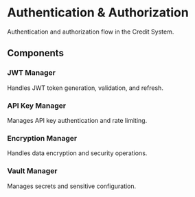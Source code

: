 # Authentication & Authorization

Authentication and authorization flow in the Credit System.

## Components

### JWT Manager
Handles JWT token generation, validation, and refresh.

### API Key Manager
Manages API key authentication and rate limiting.

### Encryption Manager
Handles data encryption and security operations.

### Vault Manager
Manages secrets and sensitive configuration.


